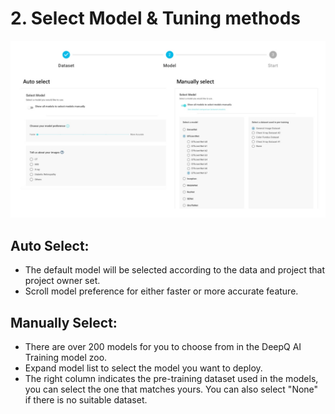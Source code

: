 # 2. Select Model & Tuning methods

![](../../.gitbook/assets/select-model.jpg)

## Auto Select:

* The default model will be selected according to the data and project that project owner set. 
* Scroll model preference for either faster or more accurate feature. 

## Manually Select:

* There are over 200 models for you to choose from in the DeepQ AI Training model zoo. 
* Expand model list to select the model you want to deploy. 
* The right column indicates the pre-training dataset used in the models, you can select the one that matches yours. You can also select "None" if there is no suitable dataset. 

